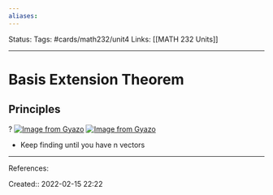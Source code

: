 ```yaml
---
aliases:
---
```

Status:
Tags: #cards/math232/unit4
Links: [[MATH 232 Units]]
___

# Basis Extension Theorem

## Principles
?
[![Image from Gyazo](https://i.gyazo.com/c8acf000235ffd8f65cf1a2d1766e794.png)](https://gyazo.com/c8acf000235ffd8f65cf1a2d1766e794)
[![Image from Gyazo](https://i.gyazo.com/6bee709a707450de2a86cf7f3de73334.png)](https://gyazo.com/6bee709a707450de2a86cf7f3de73334)
- Keep finding until you have n vectors
___
References:
<!--SR:!2022-03-28,12,150-->

Created:: 2022-02-15 22:22
